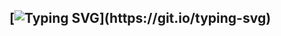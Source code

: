 [![Typing SVG](https://readme-typing-svg.demolab.com?font=Fira+Code&size=35&pause=1000&center=true&multiline=true&width=800&height=120&lines=If+a+problem+has+a+solution%2C;then+it+is+not+a+problem.)](https://git.io/typing-svg)
---

<!--
**answet/answet** is a ✨ _special_ ✨ repository because its `README.md` (this file) appears on your GitHub profile.

Here are some ideas to get you started:

- 🔭 I’m currently working on ...
- 🌱 I’m currently learning ...
- 👯 I’m looking to collaborate on ...
- 🤔 I’m looking for help with ...
- 💬 Ask me about ...
- 📫 How to reach me: ...
- 😄 Pronouns: ...
- ⚡ Fun fact: ...
-->
